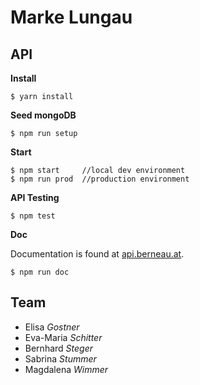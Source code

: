 # Marke Lungau

## API

**Install**
```
$ yarn install
```

**Seed mongoDB**
```
$ npm run setup
```

**Start**
```
$ npm start     //local dev environment
$ npm run prod  //production environment
```

**API Testing**
```
$ npm test
```

**Doc**

Documentation is found at [api.berneau.at](http://api.berneau.at).
```
$ npm run doc
```


## Team
* Elisa *Gostner*
* Eva-Maria *Schitter*
* Bernhard *Steger*
* Sabrina *Stummer*
* Magdalena *Wimmer*
